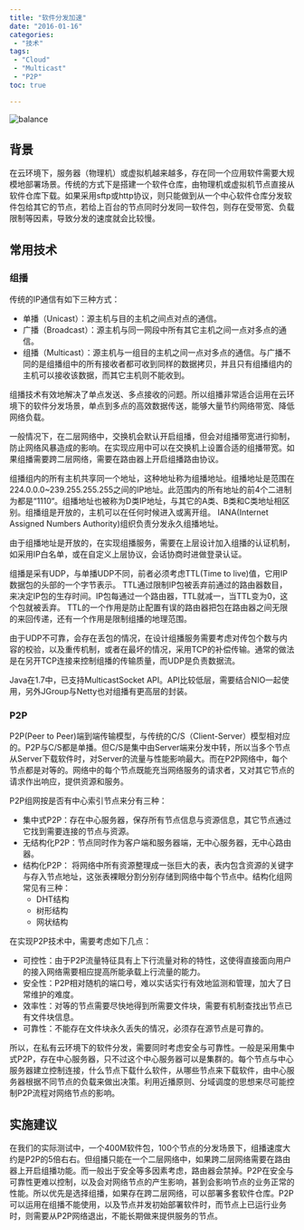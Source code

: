 ```yaml
---
title: "软件分发加速"
date: "2016-01-16"
categories:
 - "技术"
tags:
 - "Cloud"
 - "Multicast"
 - "P2P"
toc: true

---
```


![balance](http://image.xinmin.cn/2011/04/06/20110406151112514943.jpg)

## 背景

在云环境下，服务器（物理机）或虚拟机越来越多，存在同一个应用软件需要大规模地部署场景。传统的方式下是搭建一个软件仓库，由物理机或虚拟机节点直接从软件仓库下载。如果采用sftp或http协议，则只能做到从一个中心软件仓库分发软件包给其它的节点，若给上百台的节点同时分发同一软件包，则存在受带宽、负载限制等因素，导致分发的速度就会比较慢。
<!--more-->

## 常用技术

### 组播

传统的IP通信有如下三种方式：

 * 单播（Unicast）：源主机与目的主机之间点对点的通信。
 * 广播（Broadcast）：源主机与同一网段中所有其它主机之间一点对多点的通信。
 * 组播（Multicast）：源主机与一组目的主机之间一点对多点的通信。与广播不同的是组播组中的所有接收者都可收到同样的数据拷贝，并且只有组播组内的主机可以接收该数据，而其它主机则不能收到。

组播技术有效地解决了单点发送、多点接收的问题。所以组播非常适合运用在云环境下的软件分发场景，单点到多点的高效数据传送，能够大量节约网络带宽、降低网络负载。

一般情况下，在二层网络中，交换机会默认开启组播，但会对组播带宽进行抑制，防止网络风暴造成的影响。在实现应用中可以在交换机上设置合适的组播带宽。如果组播需要跨二层网络，需要在路由器上开启组播路由协议。

组播组内的所有主机共享同一个地址，这种地址称为组播地址。组播地址是范围在224.0.0.0~239.255.255.255之间的IP地址。此范围内的所有地址的前4个二进制为都是“1110“。组播地址也被称为D类IP地址，与其它的A类、B类和C类地址相区别。组播组是开放的，主机可以在任何时候进入或离开组。
IANA(Internet Assigned Numbers Authority)组织负责分发永久组播地址。

由于组播地址是开放的，在实现组播服务，需要在上层设计加入组播的认证机制，如采用IP白名单，或在自定义上层协议，会话协商时进做登录认证。

组播是采有UDP，与单播UDP不同，前者必须考虑TTL(Time to live)值，它用IP数据包的头部的一个字节表示。
TTL通过限制IP包被丢弃前通过的路由器数目，来决定IP包的生存时间。IP包每通过一个路由器，TTL就减一，当TTL变为0，这个包就被丢弃。
TTL的一个作用是防止配置有误的路由器把包在路由器之间无限的来回传递，还有一个作用是限制组播的地理范围。

由于UDP不可靠，会存在丢包的情况，在设计组播服务需要考虑对传包个数与内容的校验，以及重传机制，或者在最坏的情况，采用TCP的补偿传输。通常的做法是在另开TCP连接来控制组播的传输质量，而UDP是负责数据流。

Java在1.7中，已支持MulticastSocket API。API比较低层，需要结合NIO一起使用，另外JGroup与Netty也对组播有更高层的封装。

### P2P

P2P(Peer to Peer)端到端传输模型，与传统的C/S（Client-Server）模型相对应的。P2P与C/S都是单播。但C/S是集中由Server端来分发中转，所以当多个节点从Server下载软件时，对Server的流量与性能影响最大。而在P2P网络中，每个节点都是对等的。网络中的每个节点既能充当网络服务的请求者，又对其它节点的请求作出响应，提供资源和服务。

P2P组网按是否有中心索引节点来分有三种：

  * 集中式P2P：存在中心服务器，保存所有节点信息与资源信息，其它节点通过它找到需要连接的节点与资源。
  * 无结构化P2P：节点同时作为客户端和服务器端，无中心服务器，无中心路由器。
  * 结构化P2P： 将网络中所有资源整理成一张巨大的表，表内包含资源的关键字与存入节点地址，这张表裸眼分割分别存储到网络中每个节点中。结构化组网常见有三种：
  	 * DHT结构
  	 * 树形结构
  	 * 网状结构

在实现P2P技术中，需要考虑如下几点：

  * 可控性：由于P2P流量特征具有上下行流量对称的特性，这使得直接面向用户的接入网络需要相应提高所能承载上行流量的能力。
  * 安全性：P2P相对随机的端口号，难以实话实行有效地监测和管理，加大了日常维护的难度。
  * 效率性：对等的节点需要尽快地得到所需要文件块，需要有机制查找出节点已有文件块信息。
  * 可靠性：不能存在文件块永久丢失的情况，必须存在源节点是可靠的。

所以，在私有云环境下的软件分发，需要同时考虑安全与可靠性。一般是采用集中式P2P，存在中心服务器，只不过这个中心服务器可以是集群的。每个节点与中心服务器建立控制连接，什么节点下载什么软件，从哪些节点来下载软件，由中心服务器根据不同节点的负载来做出决策。利用近播原则、分域调度的思想来尽可能控制P2P流程对网络节点的影响。

## 实施建议

在我们的实际测试中，一个400M软件包，100个节点的分发场景下，组播速度大约是P2P的5倍右右。但组播只能在一个二层网络中，如果跨二层网络需要在路由器上开启组播功能。而一般出于安全等多因素考虑，路由器会禁掉。P2P在安全与可靠性更难以控制，以及会对网络节点的产生影响，甚到会影响节点的业务正常的性能。所以优先是选择组播，如果存在跨二层网络，可以部署多套软件仓库。P2P可以运用在组播不能使用，以及节点并发初始部署软件时，而节点上已运行业务时，则需要从P2P网络退出，不能长期做来提供服务的节点。
